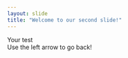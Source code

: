 ```yaml
---
layout: slide
title: "Welcome to our second slide!"
---
```

Your test  
Use the left arrow to go back!
